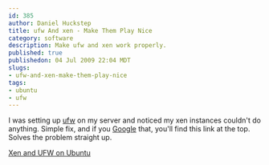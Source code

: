 ```yaml
--- 
id: 385
author: Daniel Huckstep
title: ufw And xen - Make Them Play Nice
category: software
description: Make ufw and xen work properly.
published: true
publishedon: 04 Jul 2009 22:04 MDT
slugs: 
- ufw-and-xen-make-them-play-nice
tags: 
- ubuntu
- ufw
---
```

I was setting up [ufw](https://wiki.ubuntu.com/UbuntuFirewall) on my
server and noticed my xen instances couldn't do anything. Simple fix,
and if you [Google](http://lmgtfy.com/?q=ubuntu+ufw+xen) that, you'll
find this link at the top. Solves the problem straight up.

[Xen and UFW on
Ubuntu](http://barryp.org/blog/entries/xen-and-ufw-ubuntu/)
